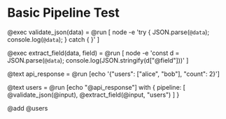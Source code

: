 # Basic Pipeline Test

@exec validate_json(data) = @run [
  node -e 'try { JSON.parse(`@data`); console.log(`@data`); } catch { }'
]

@exec extract_field(data, field) = @run [
  node -e 'const d = JSON.parse(`@data`); console.log(JSON.stringify(d["@field"]))'
]

@text api_response = @run [echo '{"users": ["alice", "bob"], "count": 2}']

@text users = @run [echo "@api_response"] with {
  pipeline: [
    @validate_json(@input),
    @extract_field(@input, "users")
  ]
}

@add @users